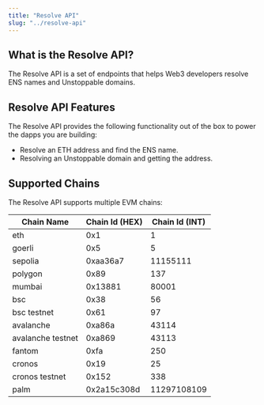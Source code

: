 ```yaml
---
title: "Resolve API"
slug: "../resolve-api"
---
```

## What is the Resolve API?

The Resolve API is a set of endpoints that helps Web3 developers resolve ENS names and Unstoppable domains.

## Resolve API Features

The Resolve API provides the following functionality out of the box to power the dapps you are building:

- Resolve an ETH address and find the ENS name.
- Resolving an Unstoppable domain and getting the address.

## Supported Chains

The Resolve API supports multiple EVM chains:

| Chain Name        | Chain Id (HEX) | Chain Id (INT) |
| ----------------- | -------------- | -------------- |
| eth               | 0x1            | 1              |
| goerli            | 0x5            | 5              |
| sepolia           | 0xaa36a7       | 11155111       |
| polygon           | 0x89           | 137            |
| mumbai            | 0x13881        | 80001          |
| bsc               | 0x38           | 56             |
| bsc testnet       | 0x61           | 97             |
| avalanche         | 0xa86a         | 43114          |
| avalanche testnet | 0xa869         | 43113          |
| fantom            | 0xfa           | 250            |
| cronos            | 0x19           | 25             |
| cronos testnet    | 0x152          | 338            |
| palm              | 0x2a15c308d    | 11297108109    |